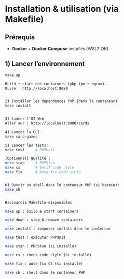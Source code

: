 # Installation & utilisation (via Makefile)

## Prérequis
- **Docker** + **Docker Compose** installés (WSL2 OK).

## 1) Lancer l’environnement
```bash
make up

Build + start des containers (php-fpm + nginx).
Ouvre : http://localhost:8080


2) Installer les dépendances PHP (dans le conteneur)
make install


3) Lancer l’UI Web
Aller sur : http://localhost:8080/cards

4) Lancer la CLI
make card-games

5) Lancer les tests:
make test     # PHPUnit

(Optionnel) Qualité :
make stan     # PHPStan
make cs       # Vérif code style
make fix      # Auto-fix code style


6) Ouvrir un shell dans le conteneur PHP (si besoin):
make sh


Raccourcis Makefile disponibles

make up : build & start containers

make down : stop & remove containers

make install : composer install dans le conteneur

make test : exécuter PHPUnit

make stan : PHPStan (si installé)

make cs : check code style (si installé)

make fix : auto-fix CS (si installé)

make sh : shell dans le conteneur PHP